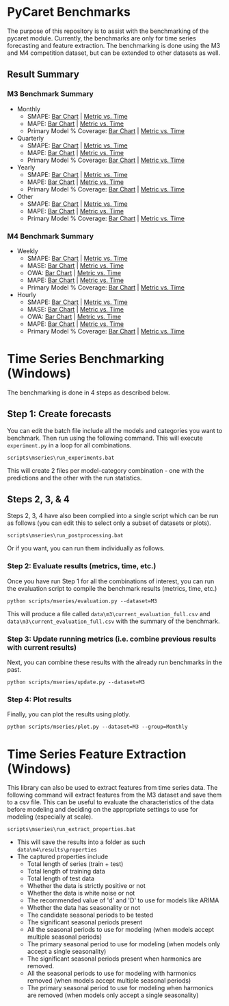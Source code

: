 # PyCaret Benchmarks

The purpose of this repository is to assist with the benchmarking of the pycaret module. Currently, the benchmarks are only for time series forecasting and feature extraction. The benchmarking is done using the M3 and M4 competition dataset, but can be extended to other datasets as well.

## Result Summary

### M3 Benchmark Summary 
- Monthly
  - SMAPE: [Bar Chart](https://htmlpreview.github.io/?https://github.com/pycaret/benchmarks/blob/main/data/m3/M3_Monthly_smape.html) | [Metric vs. Time](https://htmlpreview.github.io/?https://github.com/pycaret/benchmarks/blob/main/data/m3/M3_Monthly_smape_vs_time.html)
  - MAPE: [Bar Chart](https://htmlpreview.github.io/?https://github.com/pycaret/benchmarks/blob/main/data/m3/M3_Monthly_mape.html) | [Metric vs. Time](https://htmlpreview.github.io/?https://github.com/pycaret/benchmarks/blob/main/data/m3/M3_Monthly_mape_vs_time.html)
  - Primary Model % Coverage: [Bar Chart](https://htmlpreview.github.io/?https://github.com/pycaret/benchmarks/blob/main/data/m3/M3_Monthly_primary_model_per.html) | [Metric vs. Time](https://htmlpreview.github.io/?https://github.com/pycaret/benchmarks/blob/main/data/m3/M3_Monthly_primary_model_per_vs_time.html)
- Quarterly
  - SMAPE: [Bar Chart](https://htmlpreview.github.io/?https://github.com/pycaret/benchmarks/blob/main/data/m3/M3_Quarterly_smape.html) | [Metric vs. Time](https://htmlpreview.github.io/?https://github.com/pycaret/benchmarks/blob/main/data/m3/M3_Quarterly_smape_vs_time.html)
  - MAPE: [Bar Chart](https://htmlpreview.github.io/?https://github.com/pycaret/benchmarks/blob/main/data/m3/M3_Quarterly_mape.html) | [Metric vs. Time](https://htmlpreview.github.io/?https://github.com/pycaret/benchmarks/blob/main/data/m3/M3_Quarterly_mape_vs_time.html)
  - Primary Model % Coverage: [Bar Chart](https://htmlpreview.github.io/?https://github.com/pycaret/benchmarks/blob/main/data/m3/M3_Quarterly_primary_model_per.html) | [Metric vs. Time](https://htmlpreview.github.io/?https://github.com/pycaret/benchmarks/blob/main/data/m3/M3_Quarterly_primary_model_per_vs_time.html)
- Yearly
  - SMAPE: [Bar Chart](https://htmlpreview.github.io/?https://github.com/pycaret/benchmarks/blob/main/data/m3/M3_Yearly_smape.html) | [Metric vs. Time](https://htmlpreview.github.io/?https://github.com/pycaret/benchmarks/blob/main/data/m3/M3_Yearly_smape_vs_time.html)
  - MAPE: [Bar Chart](https://htmlpreview.github.io/?https://github.com/pycaret/benchmarks/blob/main/data/m3/M3_Yearly_mape.html) | [Metric vs. Time](https://htmlpreview.github.io/?https://github.com/pycaret/benchmarks/blob/main/data/m3/M3_Yearly_mape_vs_time.html)
  - Primary Model % Coverage: [Bar Chart](https://htmlpreview.github.io/?https://github.com/pycaret/benchmarks/blob/main/data/m3/M3_Yearly_primary_model_per.html) | [Metric vs. Time](https://htmlpreview.github.io/?https://github.com/pycaret/benchmarks/blob/main/data/m3/M3_Yearly_primary_model_per_vs_time.html)
- Other
  - SMAPE: [Bar Chart](https://htmlpreview.github.io/?https://github.com/pycaret/benchmarks/blob/main/data/m3/M3_Other_smape.html) | [Metric vs. Time](https://htmlpreview.github.io/?https://github.com/pycaret/benchmarks/blob/main/data/m3/M3_Other_smape_vs_time.html)
  - MAPE: [Bar Chart](https://htmlpreview.github.io/?https://github.com/pycaret/benchmarks/blob/main/data/m3/M3_Other_mape.html) | [Metric vs. Time](https://htmlpreview.github.io/?https://github.com/pycaret/benchmarks/blob/main/data/m3/M3_Other_mape_vs_time.html)
  - Primary Model % Coverage: [Bar Chart](https://htmlpreview.github.io/?https://github.com/pycaret/benchmarks/blob/main/data/m3/M3_Other_primary_model_per.html) | [Metric vs. Time](https://htmlpreview.github.io/?https://github.com/pycaret/benchmarks/blob/main/data/m3/M3_Other_primary_model_per_vs_time.html)

### M4 Benchmark Summary
- Weekly
  - SMAPE: [Bar Chart](https://htmlpreview.github.io/?https://github.com/pycaret/benchmarks/blob/main/data/m4/M4_Weekly_smape.html) | [Metric vs. Time](https://htmlpreview.github.io/?https://github.com/pycaret/benchmarks/blob/main/data/m4/M4_Weekly_smape_vs_time.html)
  - MASE: [Bar Chart](https://htmlpreview.github.io/?https://github.com/pycaret/benchmarks/blob/main/data/m4/M4_Weekly_mase.html) | [Metric vs. Time](https://htmlpreview.github.io/?https://github.com/pycaret/benchmarks/blob/main/data/m4/M4_Weekly_mase_vs_time.html)
  - OWA: [Bar Chart](https://htmlpreview.github.io/?https://github.com/pycaret/benchmarks/blob/main/data/m4/M4_Weekly_owa.html) | [Metric vs. Time](https://htmlpreview.github.io/?https://github.com/pycaret/benchmarks/blob/main/data/m4/M4_Weekly_owa_vs_time.html)
  - MAPE: [Bar Chart](https://htmlpreview.github.io/?https://github.com/pycaret/benchmarks/blob/main/data/m4/M4_Weekly_mape.html) | [Metric vs. Time](https://htmlpreview.github.io/?https://github.com/pycaret/benchmarks/blob/main/data/m4/M4_Weekly_mape_vs_time.html)
  - Primary Model % Coverage: [Bar Chart](https://htmlpreview.github.io/?https://github.com/pycaret/benchmarks/blob/main/data/m4/M4_Weekly_primary_model_per.html) | [Metric vs. Time](https://htmlpreview.github.io/?https://github.com/pycaret/benchmarks/blob/main/data/m4/M4_Weekly_primary_model_per_vs_time.html)
- Hourly
  - SMAPE: [Bar Chart](https://htmlpreview.github.io/?https://github.com/pycaret/benchmarks/blob/main/data/m4/M4_Hourly_smape.html) | [Metric vs. Time](https://htmlpreview.github.io/?https://github.com/pycaret/benchmarks/blob/main/data/m4/M4_Hourly_smape_vs_time.html)
  - MASE: [Bar Chart](https://htmlpreview.github.io/?https://github.com/pycaret/benchmarks/blob/main/data/m4/M4_Hourly_mase.html) | [Metric vs. Time](https://htmlpreview.github.io/?https://github.com/pycaret/benchmarks/blob/main/data/m4/M4_Hourly_mase_vs_time.html)
  - OWA: [Bar Chart](https://htmlpreview.github.io/?https://github.com/pycaret/benchmarks/blob/main/data/m4/M4_Hourly_owa.html) | [Metric vs. Time](https://htmlpreview.github.io/?https://github.com/pycaret/benchmarks/blob/main/data/m4/M4_Hourly_owa_vs_time.html)
  - MAPE: [Bar Chart](https://htmlpreview.github.io/?https://github.com/pycaret/benchmarks/blob/main/data/m4/M4_Hourly_mape.html) | [Metric vs. Time](https://htmlpreview.github.io/?https://github.com/pycaret/benchmarks/blob/main/data/m4/M4_Hourly_mape_vs_time.html)
  - Primary Model % Coverage: [Bar Chart](https://htmlpreview.github.io/?https://github.com/pycaret/benchmarks/blob/main/data/m4/M4_Hourly_primary_model_per.html) | [Metric vs. Time](https://htmlpreview.github.io/?https://github.com/pycaret/benchmarks/blob/main/data/m4/M4_Hourly_primary_model_per_vs_time.html)

# Time Series Benchmarking (Windows)

The benchmarking is done in 4 steps as described below.

## Step 1: Create forecasts

You can edit the batch file include all the models and categories you want to benchmark. Then run using the following command. This will execute `experiment.py` in a loop for all combinations.

```
scripts\mseries\run_experiments.bat
```

This will create 2 files per model-category combination - one with the predictions and the other with the run statistics.

## Steps 2, 3, & 4

Steps 2, 3, 4 have also been complied into a single script which can be run as follows (you can edit this to select only a subset of datasets or plots).

```
scripts\mseries\run_postprocessing.bat
```

Or if you want, you can run them individually as follows.

### Step 2: Evaluate results (metrics, time, etc.)

Once you have run Step 1 for all the combinations of interest, you can run the evaluation script to compile the benchmark results (metrics, time, etc.)

```
python scripts/mseries/evaluation.py --dataset=M3
```

This will produce a file called `data\m3\current_evaluation_full.csv` and `data\m3\current_evaluation_full.csv` with the summary of the benchmark.

### Step 3: Update running metrics (i.e. combine previous results with current results)

Next, you can combine these results with the already run benchmarks in the past.

```
python scripts/mseries/update.py --dataset=M3
```

### Step 4: Plot results

Finally, you can plot the results using plotly.

```
python scripts/mseries/plot.py --dataset=M3 --group=Monthly
```


# Time Series Feature Extraction (Windows)

This library can also be used to extract features from time series data. The following command will extract features from the M3 dataset and save them to a csv file. This can be useful to evaluate the characteristics of the data before modeling and deciding on the appropriate settings to use for modeling (especially at scale).

```
scripts\mseries\run_extract_properties.bat
```

* This will save the results into a folder as such `data\m4\results\properties`
* The captured properties include
    - Total length of series (train + test)
    - Total length of training data
    - Total length of test data
    - Whether the data is strictly positive or not
    - Whether the data is white noise or not
    - The recommended value of 'd' and 'D' to use for models like ARIMA
    - Whether the data has seasonality or not
    - The candidate seasonal periods to be tested
    - The significant seasonal periods present
    - All the seasonal periods to use for modeling (when models accept multiple seasonal periods)
    - The primary seasonal period to use for modeling (when models only accept a single seasonality)
    - The significant seasonal periods present when harmonics are removed.
    - All the seasonal periods to use for modeling with harmonics removed (when models accept multiple seasonal periods)
    - The primary seasonal period to use for modeling when harmonics are removed (when models only accept a single seasonality)

